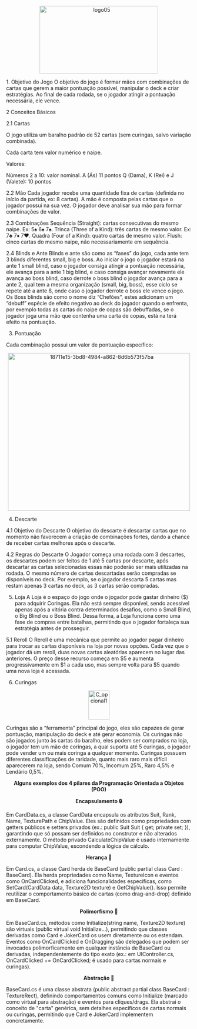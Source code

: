<p align="center">
  <img width="322" height="184" alt="logo05" src="https://github.com/user-attachments/assets/b9b004b6-57d3-4e1d-9fa7-fbb667b12844" />
</p>
1. Objetivo do Jogo
O objetivo do jogo é formar mãos com combinações de cartas que gerem a maior pontuação possível, manipular o deck e criar estratégias. Ao final de cada rodada, se o jogador atingir a pontuação necessária, ele vence.

2 Conceitos Básicos



2.1 Cartas



O jogo utiliza um baralho padrão de 52 cartas (sem curingas, salvo variação combinada).

Cada carta tem valor numérico e naipe.


Valores:

Números 2 a 10: valor nominal.
A (Ás) 11 pontos
Q (Dama), K (Rei) e J  (Valete): 10 pontos

2.2 Mão
Cada jogador recebe uma quantidade fixa de cartas (definida no início da partida, ex: 8 cartas).
A mão é composta pelas cartas que o jogador possui na sua vez.
O jogador deve analisar sua mão para formar combinações de valor.



2.3 Combinações
Sequência (Straight): cartas consecutivas do mesmo naipe. Ex: 5♠ 6♠ 7♠.
Trinca (Three of a Kind): três cartas de mesmo valor. Ex: 7♣ 7♦ 7♥.
Quadra (Four of a Kind): quatro cartas de mesmo valor.
Flush: cinco cartas do mesmo naipe, não necessariamente em sequência.



2.4 Blinds e Ante
Blinds e ante são como as “fases” do jogo, cada ante tem 3 blinds diferentes small, big e boss. Ao iniciar o jogo o jogador estará na ante 1 small blind, caso o jogador consiga atingir a pontuação necessária, ele avança para a ante 1 big blind, e caso consiga avançar novamente ele avança ao boss blind, caso derrote o boss blind o jogador avança para a ante 2, qual tem a mesma organização (small, big, boss), esse ciclo se repete até a ante 8, onde caso o jogador derrote o boss ele vence o jogo.
Os Boss blinds são como o nome diz “Chefões”, estes adicionam um “debuff” espécie de efeito negativo ao deck do jogador quando o enfrenta, por exemplo todas as cartas do naipe de copas são debuffadas, se o jogador joga uma mão que contenha uma carta de copas, está na terá efeito na pontuação.


3. Pontuação

Cada combinação possui um valor de pontuação específico:
<p align="center">
  <img width="495" height="429" alt="18711e15-3bd8-4984-a862-8d6b573f57ba" src="https://github.com/user-attachments/assets/640d4d83-858a-4a80-9ef7-c14cf7eea8dd" />
</p>



4. Descarte



4.1 Objetivo do Descarte
O objetivo do descarte é descartar cartas que no momento não favorecem a criação de combinações fortes, dando a chance de receber cartas  melhores após o descarte.




4.2 Regras do Descarte
O Jogador começa uma rodada com 3 descartes, os descartes podem ser feitos de 1 até 5 cartas por descarte, após descartar as cartas selecionadas essas não poderão ser mais utilizadas na rodada. O mesmo número de cartas descartadas serão compradas se disponíveis no deck. Por exemplo, se o jogador descarta 5 cartas mas restam apenas 3 cartas no deck, as 3 cartas serão compradas.



5. Loja
A Loja é o espaço do jogo onde o jogador pode gastar dinheiro ($) para adquirir Coringas. Ela não está sempre disponível, sendo acessível apenas após a vitória contra determinados desafios, como o Small Blind, o Big Blind ou o Boss Blind. Dessa forma, a Loja funciona como uma fase de compras entre batalhas, permitindo que o jogador fortaleça sua estratégia antes de prosseguir.


 
5.1 Reroll
O Reroll é uma mecânica que permite ao jogador pagar dinheiro para trocar as cartas disponíveis na loja por novas opções. Cada vez que o jogador dá um reroll, duas novas cartas aleatórias aparecem no lugar das anteriores. O preço desse recurso começa em $5 e aumenta progressivamente em $1 a cada uso, mas sempre volta para $5 quando uma nova loja é acessada. 



6. Curingas

<p align="center">
  <img width="57" height="79" alt="C_opcional1" src="https://github.com/user-attachments/assets/41cf023d-7d55-41d4-a02a-43c81d312773" />
</p>


Curingas são a “ferramenta” principal do jogo, eles são capazes de gerar pontuação, manipulação do deck e até gerar economia. 
Os curingas não são jogados junto às cartas do baralho, eles podem ser comprados na loja, o jogador tem um mão de coringas, a qual suporta até 5 curingas, o jogador pode vender um ou mais coringa a qualquer momento.
Curingas possuem diferentes classificações de raridade, quanto mais raro mais difícil aparecerem na loja, sendo Comum 70%, Incomum 25%, Raro 4,5% e Lendário 0,5%.

<p align="center">
  <strong>Alguns exemplos dos 4 pilares da Programação Orientada a Objetos (POO)</strong>
</p>

<p align="center">
  <strong>Encapsulamento 🔒 </strong>
</p>

Em CardData.cs, a classe CardData encapsula os atributos Suit, Rank, Name, TexturePath e ChipValue. 
Eles são definidos como propriedades com getters públicos e setters privados (ex.: public Suit Suit { get; private set; }), garantindo que só possam ser definidos no construtor e não alterados externamente. 
O método privado CalculateChipValue é usado internamente para computar ChipValue, escondendo a lógica de cálculo.

<p align="center">
  <strong>Herança 🌳 </strong>
</p>
Em Card.cs, a classe Card herda de BaseCard (public partial class Card : BaseCard). 
Ela herda propriedades como Name, TextureIcon e eventos como OnCardClicked, e adiciona funcionalidades específicas, como SetCard(CardData data, Texture2D texture) e GetChipValue(). 
Isso permite reutilizar o comportamento básico de cartas (como drag-and-drop) definido em BaseCard.

<p align="center">
  <strong>Polimorfismo 🔄 </strong>
</p>
Em BaseCard.cs, métodos como Initialize(string name, Texture2D texture) são virtuais (public virtual void Initialize...), permitindo que classes derivadas como Card e JokerCard os usem diretamente ou os estendam.
Eventos como OnCardClicked e OnDragging são delegados que podem ser invocados polimorficamente em qualquer instância de BaseCard ou derivadas, independentemente do tipo exato (ex.: em UIController.cs, OnCardClicked += OnCardClicked; é usado para cartas normais e curingas).


<p align="center">
  <strong>Abstração 📝 </strong>
</p>


BaseCard.cs é uma classe abstrata (public abstract partial class BaseCard : TextureRect), definindo comportamentos comuns como Initialize (marcado como virtual para abstração) e eventos para cliques/drags. 
Ela abstrai o conceito de "carta" genérica, sem detalhes específicos de cartas normais ou curingas, permitindo que Card e JokerCard implementem concretamente.
